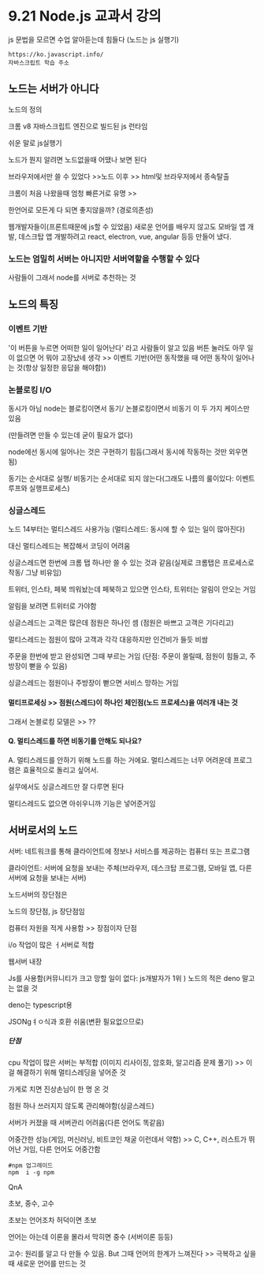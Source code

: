 # 9.21 Node.js 교과서 강의 

js 문법을 모르면 수업 알아듣는데 힘들다 (노드는 js 실행기)

```
https://ko.javascript.info/
자바스크립트 학습 주소
```



## 노드는 서버가 아니다

노드의 정의

크롬 v8 자바스크립트 엔진으로 빌드된 js 런타임

쉬운 말로 js실행기

노드가 뭔지 알려면 노드없을때 어땠나 보면 된다

브라우저에서만 쓸 수 있었다 >>노드 이후 >>  html및 브라우저에서 종속탈출

크롬이 처음 나왔을때 엄청 빠른거로 유명 >> 



한언어로 모든게 다 되면 좋지않을까? (경로의존성) 

 웹개발자들이(프론트때문에 js할 수 있었음) 새로운 언어를 배우지 않고도 모바일 앱 개발, 데스크탑 앱 개발하려고 react, electron, vue, angular 등등 만들어 냈다.

### 노드는 엄밀히 서버는 아니지만 서버역할을 수행할 수 있다

사람들이 그래서 node를 서버로 추천하는 것



## 노드의 특징

### 이벤트 기반

'이 버튼을 누르면 어떠한 일이 일어난다' 라고 사람들이 알고 있음 버튼 눌러도 아무 일이 없으면 어 뭐야 고장났네 생각 >> 이벤트 기반(어떤 동작했을 때 어떤 동작이 일어나는 것(항상 일정한 응답을 해야함))

### 논블로킹 I/O

동시가 아님 node는 블로킹이면서 동기/ 논블로킹이면서 비동기 이 두 가지 케이스만 있음

(만들려면 만들 수 있는데 굳이 필요가 없다)

node에선 동시에 일어나는 것은 구현하기 힘듬(그래서 동시에 작동하는 것만 외우면 됨)

동기는 순서대로 실행/ 비동기는 순서대로 되지 않는다(그래도 나름의 룰이있다: 이벤트루프와 실행프로세스)

### 싱글스레드

노드 14부터는 멀티스레드 사용가능 (멀티스레드: 동시에 할 수 있는 일이 많아진다)

대신 멀티스레드는 복잡해서 코딩이 어려움

싱글스레드면 한번에 크롬 탭 하나만 쓸 수 있는 것과 같음(실제로 크롬탭은 프로세스로 작동/ 그냥 비유임)

트위터, 인스타, 페북 띄워놨는데 페북하고 있으면 인스타, 트위터는 알림이 안오는 거임

알림을 보려면 트위터로 가야함

싱글스레드는 고객은 많은데 점원은 하나인 셈 (점원은 바쁘고 고객은 기다리고)

멀티스레드는 점원이 많아 고객과 각각 대응하지만 인건비가 들듯 비쌈

 주문을 한번에 받고 완성되면 그때 부르는 거임 (단점: 주문이 쏠릴때, 점원이 힘들고, 주방장이 뻗을 수 있음)

싱글스레드는 점원이나 주방장이 뻗으면 서비스 망하는 거임

#### 멀티프로세싱 >> 점원(스레드)이 하나인 체인점(노드 프로세스)을 여러개 내는 것

그래서 논블로킹 모델은 >> ??

#### Q. 멀티스레드를 하면 비동기를 안해도 되나요? 

A. 멀티스레드를 안하기 위해 노드를 하는 거에요. 멀티스레드는 너무 어려운데 프로그램은 효율적으로 돌리고 싶어서.

실무에서도 싱글스레드만 잘 다루면 된다

멀티스레드도 없으면 아쉬우니까 기능은 넣어준거임



## 서버로서의 노드

서버: 네트워크를 통해 클라이언트에 정보나 서비스를 제공하는 컴퓨터 또는 프로그램

클라이언트: 서버에 요청을 보내는 주체(브라우저, 데스크탑 프로그램, 모바일 앱, 다른 서버에 요청을 보내는 서버)



노드서버의 장단점은

노드의 장단점, js 장단점임

컴퓨터 자원을 적게 사용함 >> 장점이자 단점

i/o 작업이 많은 ㅓ서버로 적합 

웹서버 내장 

Js를 사용함(커뮤니티가 크고 망할 일이 없다: js개발자가 1위 ) 노드의 적은 deno 말고는 없을 것

deno는 typescript용

JSONgㅕㅇ식과 호환 쉬움(변환 필요없으므로)





##### 단점

cpu 작업이 많은 서버는 부적합 (이미지 리사이징, 암호화, 알고리즘 문제 풀기) >> 이걸 해결하기 위해 멀티스레딩을 넣어준 것

가게로 치면 진상손님이 한 명 온 것

점원 하나 쓰러지지 않도록 관리해야함(싱글스레드)

서버가 커졌을 때 서버관리 어려움(다른 언어도 똑같음)

어중간한 성능(게임, 머신러닝, 비트코인 채굴 이런데서 약함) >> C, C++, 러스트가 뛰어난 거임, 다른 언어도 어중간함



```
#npm 업그레이드
npm  i -g npm 
```



QnA 

초보, 중수, 고수

초보는 언어조차 허덕이면 초보

언어는 아는데 이론을 몰라서 막히면 중수 (서버이론 등등) 

고수: 원리를 알고 다 만들 수 있음. But 그때 언어의 한계가 느껴진다 >> 극복하고 싶을 때 새로운 언어를 만드는 것

